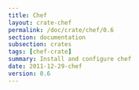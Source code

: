 ```yaml
---
title: Chef
layout: crate-chef
permalink: /doc/crate/chef/0.6
section: documentation
subsection: crates
tags: [chef-crate]
summary: Install and configure chef
date: 2011-12-29-chef
version: 0.6
---
```

